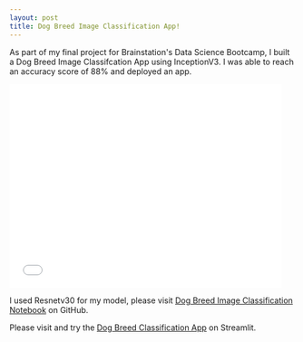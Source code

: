```yaml
---
layout: post
title: Dog Breed Image Classification App!
---
```

As part of my final project for Brainstation's Data Science Bootcamp, I built a Dog Breed Image Classifcation App using InceptionV3.
I was able to reach an accuracy score of 88% and deployed an app.
<iframe width="480" height="360" src="/images/Carlos lesser capston recording_Trim.mp4" frameborder="0"> </iframe>

I used Resnetv30 for my model, please visit [Dog Breed Image Classification Notebook](https://github.com/Carlos-Lesser/dog_app) on GitHub.

Please visit and try the [Dog Breed Classification App](https://carlos-lesser-dog-app-dog-app-38wto4.streamlitapp.com/) on Streamlit.



